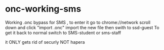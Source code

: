 # onc-working-sms
Working .onc bypass for SMS 
, to enter it go to chrome://network scroll down and click "import .onc" import the new file then swith to ssd-guest
To get it back to normal switch to SMS-student or sms-staff

it ONLY gets rid of securly NOT hapera

